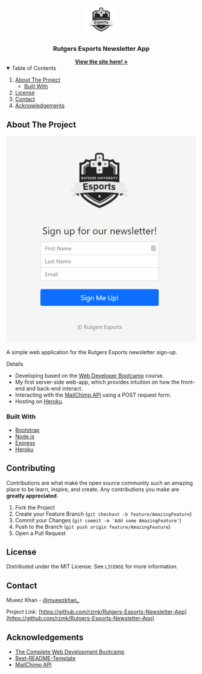 <!-- PROJECT LOGO -->
<br />
<div align="center">
  <a href="https://github.com/rzmk/Rutgers-Esports-Newsletter-App">
    <img src="public/img/logo.png" alt="Logo" width="80" height="80">
  </a>

  <h3 align="center">Rutgers Esports Newsletter App</h3>
  <div align="center">
    <a href="https://rutgers-esports-mailing-list.herokuapp.com/"><strong>View the site here! »</strong></a>
    <br />
  </div>
</div>



<!-- TABLE OF CONTENTS -->
<details open="open">
  <summary>Table of Contents</summary>
  <ol>
    <li>
      <a href="#about-the-project">About The Project</a>
      <ul>
        <li><a href="#built-with">Built With</a></li>
      </ul>
    </li>
    <li><a href="#license">License</a></li>
    <li><a href="#contact">Contact</a></li>
    <li><a href="#acknowledgements">Acknowledgements</a></li>
  </ol>
</details>



<!-- ABOUT THE PROJECT -->
## About The Project

<div align="center">
  <img src="public/img/screenshot.png" alt="Screenshot">
</div>

A simple web application for the Rutgers Esports newsletter sign-up.

Details
* Developing based on the [Web Developer Bootcamp](https://www.udemy.com/share/1013gG/) course.
* My first server-side web-app, which provides intuition on how the front-end and back-end interact.
* Interacting with the [MailChimp API](https://mailchimp.com/developer/) using a POST request form.
* Hosting on [Heroku](https://www.heroku.com/).

### Built With

* [Bootstrap](https://getbootstrap.com)
* [Node.js](https://nodejs.org)
* [Express](https://expressjs.com)
* [Heroku](https://www.heroku.com/)



<!-- CONTRIBUTING -->
## Contributing

Contributions are what make the open source community such an amazing place to be learn, inspire, and create. Any contributions you make are **greatly appreciated**.

1. Fork the Project
2. Create your Feature Branch (`git checkout -b feature/AmazingFeature`)
3. Commit your Changes (`git commit -m 'Add some AmazingFeature'`)
4. Push to the Branch (`git push origin feature/AmazingFeature`)
5. Open a Pull Request



<!-- LICENSE -->
## License

Distributed under the MIT License. See `LICENSE` for more information.



<!-- CONTACT -->
## Contact

Mueez Khan - [@mueezkhan_](https://twitter.com/mueezkhan_)

Project Link: [https://github.com/rzmk/Rutgers-Esports-Newsletter-App](https://github.com/rzmk/Rutgers-Esports-Newsletter-App)



<!-- ACKNOWLEDGEMENTS -->
## Acknowledgements
* [The Complete Web Development Bootcamp](https://www.udemy.com/share/1013gG/)
* [Best-README-Template](https://github.com/othneildrew/Best-README-Template)
* [MailChimp API](https://mailchimp.com/developer/)


